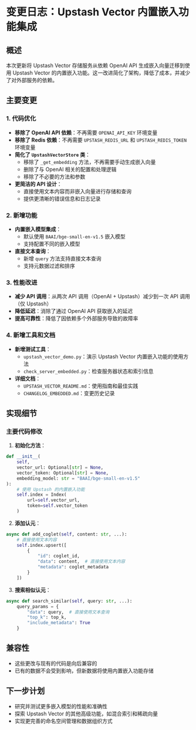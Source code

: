 # 变更日志：Upstash Vector 内置嵌入功能集成

## 概述

本次更新将 Upstash Vector 存储服务从依赖 OpenAI API 生成嵌入向量迁移到使用 Upstash Vector 的内置嵌入功能。这一改进简化了架构，降低了成本，并减少了对外部服务的依赖。

## 主要变更

### 1. 代码优化

- **移除了 OpenAI API 依赖**：不再需要 `OPENAI_API_KEY` 环境变量
- **移除了 Redis 依赖**：不再需要 `UPSTASH_REDIS_URL` 和 `UPSTASH_REDIS_TOKEN` 环境变量
- **简化了 `UpstashVectorStore` 类**：
  - 移除了 `_get_embedding` 方法，不再需要手动生成嵌入向量
  - 删除了与 OpenAI 相关的配置和处理逻辑
  - 移除了不必要的方法和参数
- **更简洁的 API 设计**：
  - 直接使用文本内容而非嵌入向量进行存储和查询
  - 提供更清晰的错误信息和日志记录

### 2. 新增功能

- **内置嵌入模型集成**：
  - 默认使用 `BAAI/bge-small-en-v1.5` 嵌入模型
  - 支持配置不同的嵌入模型
- **直接文本查询**：
  - 新增 `query` 方法支持直接文本查询
  - 支持元数据过滤和排序

### 3. 性能改进

- **减少 API 调用**：从两次 API 调用（OpenAI + Upstash）减少到一次 API 调用（仅 Upstash）
- **降低延迟**：消除了通过 OpenAI API 获取嵌入的延迟
- **提高可靠性**：降低了因依赖多个外部服务导致的故障率

### 4. 新增工具和文档

- **新增测试工具**：
  - `upstash_vector_demo.py`：演示 Upstash Vector 内置嵌入功能的使用方法
  - `check_server_embedded.py`：检查服务器状态和索引信息
- **详细文档**：
  - `UPSTASH_VECTOR_README.md`：使用指南和最佳实践
  - `CHANGELOG_EMBEDDED.md`：变更历史记录

## 实现细节

### 主要代码修改

1. **初始化方法**：
```python
def __init__(
    self,
    vector_url: Optional[str] = None,
    vector_token: Optional[str] = None,
    embedding_model: str = "BAAI/bge-small-en-v1.5"
):
    # 使用 Upstash 的内置嵌入功能
    self.index = Index(
        url=self.vector_url,
        token=self.vector_token
    )
```

2. **添加认元**：
```python
async def add_coglet(self, content: str, ...):
    # 直接使用文本内容
    self.index.upsert([
        {
            "id": coglet_id,
            "data": content,  # 直接使用文本内容
            "metadata": coglet_metadata
        }
    ])
```

3. **搜索相似认元**：
```python
async def search_similar(self, query: str, ...):
    query_params = {
        "data": query,  # 直接使用文本查询
        "top_k": top_k,
        "include_metadata": True
    }
```

## 兼容性

- 这些更改与现有的代码是向后兼容的
- 已有的数据不会受到影响，但新数据将使用内置嵌入功能存储

## 下一步计划

- 研究并测试更多嵌入模型的性能和准确性
- 探索 Upstash Vector 的其他高级功能，如混合索引和稀疏向量
- 实现更完善的命名空间管理和数据组织方式 